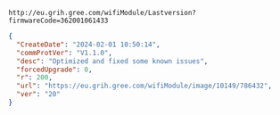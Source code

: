 `http://eu.grih.gree.com/wifiModule/Lastversion?firmwareCode=362001061433`

```json
{
  "CreateDate": "2024-02-01 10:50:14",
  "commProtVer": "V1.1.0",
  "desc": "Optimized and fixed some known issues",
  "forcedUpgrade": 0,
  "r": 200,
  "url": "https://eu.grih.gree.com/wifiModule/image/10149/786432",
  "ver": "20"
}
```